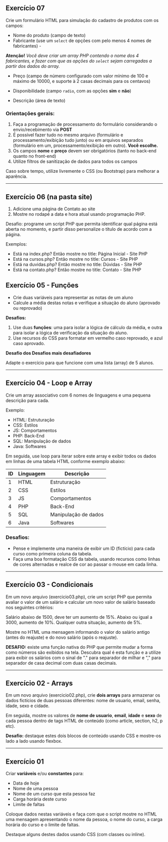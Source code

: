## Exercício 07
Crie um formulário HTML para simulação do cadastro de produtos com os campos:

- Nome do produto (campo de texto)
- Fabricante (use um `select` de opções com pelo menos 4 nomes de fabricantes) - 

**Atenção!** _Você deve criar um array PHP contendo o nome dos 4 fabricantes, e fazer com que as opções do `select` sejam carregadas a partir dos dados do array._

- Preço (campo de número configurado com valor mínimo de 100 e máximo de 10000, e suporte à 2 casas decimais para os centavos)

- Disponibilidade (campo `radio`, com as opções **sim** e **não**)

- Descrição (área de texto)

### Orientações gerais:

1. Faça a programação de processamento do formulário considerando o envio/recebimento via **POST**
2. É possível fazer tudo no mesmo arquivo (formulário e processamento/exibição tudo junto) ou em arquivos separados (formulário em um, processamento/exibição em outro). **Você escolhe.**
3. Os campos **nome** e **preço** devem ser obrigatórios (tanto no back-end quanto no front-end)
4. Utilize filtros de sanitização de dados para todos os campos

Caso sobre tempo, utilize livremente o CSS (ou Bootstrap) para melhorar a aparência.

---

## Exercício 06 (na pasta site)

1. Adicione uma página de Contato ao site
2. Mostre no rodapé a data e hora atual usando programação PHP.

Desafio: programe um script PHP que permita identificar qual página está aberta no momento, e partir disso personalize o título de acordo com a página.

Exemplos:

- Está na index.php? Então mostre no title: Página Inicial - Site PHP
- Está na cursos.php? Então mostre no title: Cursos - Site PHP
- Está na duvidas.php? Então mostre no title: Dúvidas - Site PHP
- Está na contato.php? Então mostre no title: Contato - Site PHP

## Exercício 05 - Funções

- Crie duas variáveis para representar as notas de um aluno
- Calcule a média destas notas e verifique a situação do aluno (aprovado ou reprovado)

**Desafios:**

1. Use duas **funções**: uma para isolar a lógica de cálculo da média, e outra para isolar a lógica de verificação da situação do aluno.
2. Use recursos do CSS para formatar em vermelho caso reprovado, e azul caso aprovado.

**Desafio dos Desafios mais desafiadores**

Adapte o exercício para que funcione com uma lista (array) de 5 alunos.

---

## Exercício 04 - Loop e Array
Crie um array associativo com 6 nomes de linguagens e uma pequena descrição para cada.

Exemplo: 

- HTML: Estruturação
- CSS: Estilos
- JS: Comportamentos
- PHP: Back-End
- SQL: Manipulação de dados
- Java: Softwares

Em seguida, use loop para iterar sobre este array e exibir todos os dados em linhas de uma tabela HTML conforme exemplo abaixo:

ID  | Linguagem   |   Descrição
--- | ---------   |   --------
1   | HTML        |   Estruturação
2   | CSS         |   Estilos
3   | JS          |   Comportamentos
4   | PHP         |   Back-End
5   | SQL         |   Manipulação de dados
6   | Java        |   Softwares

### Desafios:

- Pense e implemente uma maneira de exibir um ID (fictício) para cada curso como primeira coluna da tabela.
- Faça uma boa formatação CSS da tabela, usando recursos como linhas de cores alternadas e realce de cor ao passar o mouse em cada linha.


---

## Exercício 03 - Condicionais
Em um novo arquivo (exercicio03.php), crie um script PHP que permita avaliar o valor de um salário e calcular um novo valor de salário baseado nos seguintes critérios:

Salário abaixo de 1500, deve ter um aumento de 15%. 
Abaixo ou igual a 3000, aumento de 10%.
Qualquer outra situação, aumento de 5%.

Mostre no HTML uma mensagem informando o valor do salário antigo (antes do reajuste) e do novo salário (após o reajuste).

**DESAFIO:** existe uma função nativa do PHP que permite mudar a forma como números são exibidos na tela. Descubra qual é esta função e a utilize para exibir os salários com o sinal de "." para separador de milhar e "," para separador de casa decimal com duas casas decimais.

---

## Exercício 02 - Arrays

Em um novo arquivo (exercicio02.php), crie **dois arrays** para armazenar os dados fictícios de duas pessoas diferentes: nome de usuario, email, senha, idade, sexo e cidade.

Em seguida, mostre os valores de **nome de usuario**, **email**, **idade** e **sexo** de cada pessoa dentro de tags HTML de conteúdo (como article, section, h2, p etc).

**Desafio:** destaque estes dois blocos de conteúdo usando CSS e mostre-os lado a lado usando flexbox.

---

## Exercício 01

Criar **variáveis** e/ou **constantes** para:

- Data de hoje
- Nome de uma pessoa
- Nome de um curso que esta pessoa faz
- Carga horária deste curso
- Limite de faltas

Coloque dados nestas variáveis e faça com que o script mostre no HTML uma mensagem apresentando o nome da pessoa, o nome do curso, a carga horária do curso e o limite de faltas.

Destaque alguns destes dados usando CSS (com classes ou inline).